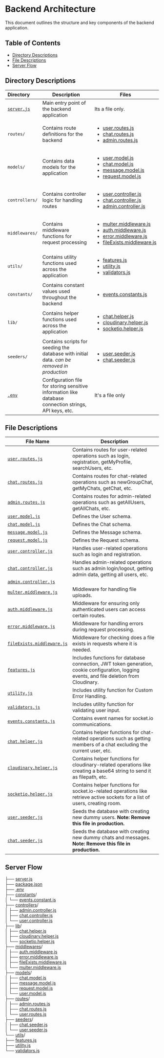 # Backend Architecture

This document outlines the structure and key components of the backend application.

## Table of Contents
- [Directory Descriptions](#directory-descriptions)
- [File Descriptions](#file-descriptions)
- [Server Flow](#server-flow)

## Directory Descriptions

| Directory                  | Description                                                                                           | Files                                                                                                                                                                                                                                                               |
|:---------------------------|-------------------------------------------------------------------------------------------------------|---------------------------------------------------------------------------------------------------------------------------------------------------------------------------------------------------------------------------------------------------------------------|
| [`server.js`](./server.js) | Main entry point of the backend application                                                           | Its a file only.                                                                                                                                                                                                                                                    |
| `routes/`                  | Contains route definitions for the backend                                                            | <ul><li><a href="#user-routes">user.routes.js</a></li><li><a href="#chat-routes">chat.routes.js</a></li><li><a href="#admin-routes">admin.routes.js</a></li></ul>                                                                                                   |
| `models/`                  | Contains data models for the application                                                              | <ul><li><a href="#user-model">user.model.js</a></li><li><a href="#chat-model">chat.model.js</a></li><li><a href="#message-model">message.model.js</a></li><li><a href="#request-model">request.model.js</a></li></ul>                                               |
| `controllers/`             | Contains controller logic for handling routes                                                         | <ul><li><a href="#user-controller">user.controller.js</a></li><li><a href="#chat-controller">chat.controller.js</a></li><li><a href="#admin-controller">admin.controller.js</a></li></ul>                                                                           |
| `middlewares/`             | Contains middleware functions for request processing                                                  | <ul><li><a href="#multer-middleware">multer.middleware.js</a></li><li><a href="#auth-middleware">auth.middleware.js</a></li><li><a href="#error-middleware">error.middleware.js</a></li><li><a href="#fileExists-middleware">fileExists.middleware.js</a></li></ul> |
| `utils/`                   | Contains utility functions used across the application                                                | <ul><li><a href="#features-utility">features.js</a></li><li><a href="#utility-utility">utility.js</a></li><li><a href="#validators-utility">validators.js</a></li></ul>                                                                                             |
| `constants/`               | Contains constant values used throughout the backend                                                  | <ul><li><a href="#events-constants-js">events.constants.js</a></li></ul>                                                                                                                                                                                            |
| `lib/`                     | Contains helper functions used across the application                                                 | <ul><li><a href="#chat-helper">chat.helper.js</a></li><li><a href="#cloudinary-helper">cloudinary.helper.js</a></li><li><a href="#socketio-helper">socketio.helper.js</a></li></ul>                                                                                 |
| `seeders/`                 | Contains scripts for seeding the database with initial data. *can be removed in production*           | <ul><li><a href="#user-seeder">user.seeder.js</a></li><li><a href="#chat-seeder">chat.seeder.js</a></li></ul>                                                                                                                                                       |
| [`.env`](./dummy.env)      | Configuration file for storing sensitive information like database connection strings, API keys, etc. | It's a file only                                                                                                                                                                                                                                                    |

## File Descriptions

| File Name                                                                                              | Description                                                                                                                                |
|--------------------------------------------------------------------------------------------------------|--------------------------------------------------------------------------------------------------------------------------------------------|
| <a id="user-routes">[`user.routes.js`](./routes/user.routes.js)</a>                                    | Contains routes for user-related operations such as login, registration, getMyProfile, searchUsers, etc.                                   |
| <a id="chat-routes">[`chat.routes.js`](./routes/chat.routes.js)</a>                                    | Contains routes for chat-related operations such as newGroupChat, getMyChats, getChat, etc.                                                |
| <a id="amdin-routes">[`admin.routes.js`](./routes/admin.routes.js)</a>                                 | Contains routes for admin-related operations such as getAllUsers, getAllChats, etc.                                                        |
| <a id="user-model">[`user.model.js`](./models/user.model.js)</a>                                       | Defines the User schema.                                                                                                                   |
| <a id="chat-model">[`chat.model.js`](./models/chat.model.js)</a>                                       | Defines the Chat schema.                                                                                                                   |
| <a id="message-model">[`message.model.js`](./models/message.model.js)</a>                              | Defines the Message schema.                                                                                                                |
| <a id="request-model">[`request.model.js`](./models/request.model.js)</a>                              | Defines the Request schema.                                                                                                                |
| <a id="user-controller">[`user.controller.js`](./controllers/user.controller.js)</a>                   | Handles user-related operations such as login and registration.                                                                            |
| <a id="chat-controller">[`chat.controller.js`](./controllers/chat.controller.js)</a>                   | Handles admin-related operations such as admin login/logout, getting admin data, getting all users, etc.                                   |
| <a id="admin-controller">[`admin.controller.js`](./controllers/admin.controller.js)</a>                |                                                                                                                                            |
| <a id="multer-middleware">[`multer.middleware.js`](./middlewares/multer.middleware.js)</a>             | Middleware for handling file uploads.                                                                                                      |
| <a id="auth-middleware">[`auth.middleware.js`](./middlewares/auth.middleware.js)</a>                   | Middleware for ensuring only authenticated users can access certain routes.                                                                |
| <a id="error-middleware">[`error.middleware.js`](./middlewares/error.middleware.js)</a>                | Middleware for handling errors during request processing.                                                                                  |
| <a id="fileExists-middleware">[`fileExists.middleware.js`](./middlewares/fileExists.middleware.js)</a> | Middleware for checking does a file exists in requests where it is needed.                                                                 |
| <a id="features-utility">[`features.js`](./utils/features.js)</a>                                      | Includes functions for database connection, JWT token generation, cookie configuration, logging events, and file deletion from Cloudinary. |
| <a id="utility-utility">[`utility.js`](./utils/utility.js)</a>                                         | Includes utility function for Custom Error Handling.                                                                                       |
| <a id="validators-utility">[`validators.js`](./utils/validators.js)</a>                                | Includes utility function for validating user input.                                                                                       |
| <a id="events-constants-js">[`events.constants.js`](./constants/events.constant.js)</a>                | Contains event names for socket.io communications.                                                                                         |
| <a id="chat-helper">[`chat.helper.js`](./lib/chat.helper.js)</a>                                       | Contains helper functions for chat-related operations such as getting members of a chat excluding the current user, etc.                   |
| <a id="cloudinary-helper">[`cloudinary.helper.js`](./lib/cloudinary.helper.js)</a>                     | Contains helper functions for cloudinary-related operations like creating a base64 string to send it as filepath, etc.                     |
| <a id="socketio-helper">[`socketio.helper.js`](./lib/socketio.helper.js)</a>                           | Contains helper functions for socket.io-related operations like retrieve active sockets for a list of users, creating room.                |
| <a id="user-seeder">[`user.seeder.js`](./seeders/user.seeder.js)</a>                                   | Seeds the database with creating new dummy users. **Note: Remove this file in production.**                                                |
| <a id="chat-seeder">[`chat.seeder.js`](./seeders/chat.seeder.js)</a>                                   | Seeds the database with creating new dummy chats and messages. **Note: Remove this file in production.**                                   |

## Server Flow
├── [server.js](server.js)<br>
├── [package.json](package.json)<br>
├── [.env](.env)<br>
├── [constants](constants/)/<br>
│   └── [events.constant.js](constants/events.constant.js)<br>
├── [controllers](controllers/)/<br>
│   ├── [admin.controller.js](controllers/admin.controller.js)<br>
│   ├── [chat.controller.js](controllers/chat.controller.js)<br>
│   └── [user.controller.js](controllers/user.controller.js)<br>
├── [lib](lib/)/<br>
│   ├── [chat.helper.js](lib/chat.helper.js)<br>
│   ├── [cloudinary.helper.js](lib/cloudinary.helper.js)<br>
│   └── [socketio.helper.js](lib/socketio.helper.js)<br>
├── [middlewares](middlewares/)/<br>
│   ├── [auth.middleware.js](middlewares/auth.middleware.js)<br>
│   ├── [error.middleware.js](middlewares/error.middleware.js)<br>
│   ├── [fileExists.middleware.js](middlewares/fileExists.middleware.js)<br>
│   └── [multer.middleware.js](middlewares/multer.middleware.js)<br>
├── [models](models/)/<br>
│   ├── [chat.model.js](models/chat.model.js)<br>
│   ├── [message.model.js](models/message.model.js)<br>
│   ├── [request.model.js](models/request.model.js)<br>
│   └── [user.model.js](models/user.model.js)<br>
├── [routes](routes/)/<br>
│   ├── [admin.routes.js](routes/admin.routes.js)<br>
│   ├── [chat.routes.js](routes/chat.routes.js)<br>
│   └── [user.routes.js](routes/user.routes.js)<br>
├── [seeders](seeders/)/<br>
│   ├── [chat.seeder.js](seeders/chat.seeder.js)<br>
│   └── [user.seeder.js](seeders/user.seeder.js)<br>
└── [utils](utils/)/<br>
├── [features.js](utils/features.js)<br>
├── [utility.js](utils/utility.js)<br>
└── [validators.js](utils/validators.js)<br>

